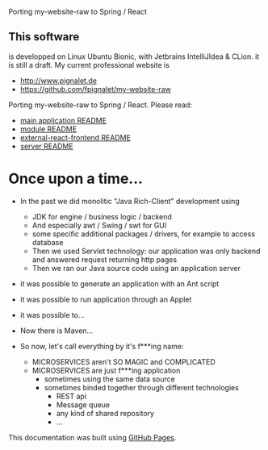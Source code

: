 Porting my-website-raw to Spring / React

## This software 
is developped on Linux Ubuntu Bionic, with Jetbrains IntelliJIdea & CLion.
it is still a draft. 
My current professional website is 
- http://www.pignalet.de
- https://github.com/fpignalet/my-website-raw

Porting my-website-raw to Spring / React. Please read:
* [main application README](client1/README.md)
* [module README](client2/README.md)
* [external-react-frontend README](external-react-frontend/README.md)
* [server README](server/README.md)

# Once upon a time...
- In the past we did monolitic "Java Rich-Client" development using 
    - JDK for engine / business logic / backend
    - And especially awt / Swing / swt for GUI
    - some specific additional packages / drivers, for example to access database     
    - Then we used Servlet technology: our application was only backend and answered request returning http pages
    - Then we ran our Java source code using an application server 

- it was possible to generate an application with an Ant script
- it was possible to run application through an Applet
- it was possible to...

- Now there is Maven...

- So now, let's call everything by it's f***ing name:
    - MICROSERVICES aren't SO MAGIC and COMPLICATED
    - MICROSERVICES are just f***ing application 
        - sometimes using the same data source
        - sometimes binded together through different technologies
            - REST api
            - Message queue
            - any kind of shared repository
            - ...
            
            
This documentation was built using [GitHub Pages](https://pages.github.com/).
